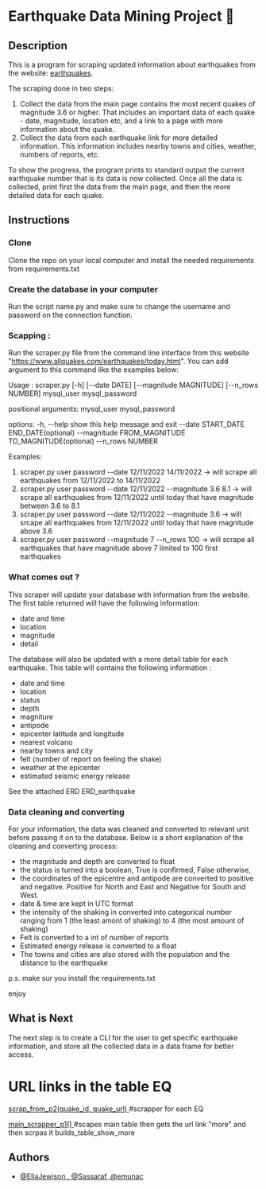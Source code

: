 
# Earthquake Data Mining Project :volcano:

##  Description
This is a program for scraping updated information about earthquakes from the website: 
[earthquakes](https://www.allquakes.com/earthquakes/today.html). 

The scraping  done in two steps: 
1. Collect the data from the main page contains the most recent quakes of magnitude 3.6 or higher.
That includes an important data of each quake - date, magnitude, location etc, and a link to a page with more information about the quake.
2. Collect the data from each earthquake link for more detailed information. This information includes 
nearby towns and cities, weather, numbers of reports, etc.

To show the progress, the program prints to standard output the current earthquake
number that is its data is now collected. Once all the data is collected, print first the data from the main page, and then the more detailed data for each quake.

## Instructions


### Clone
Clone the repo on your local computer and install the needed requirements from requirements.txt

### Create the database in your computer
Run the script name.py and make sure to change the username and password on the connection function. 

### Scapping :
Run the scraper.py file from the command line interface from this website "https://www.allquakes.com/earthquakes/today.html". 
You can add argument to this command like the examples below:

Usage :
scraper.py [-h] [--date DATE]
            [--magnitude MAGNITUDE]
            [--n_rows NUMBER]
            mysql_user mysql_password

positional arguments:
  mysql_user
  mysql_password

options:
  -h, --help            show this help message and exit
  --date START_DATE END_DATE(optional) 
  --magnitude FROM_MAGNITUDE TO_MAGNITUDE(optional)
  --n_rows NUMBER

Examples:
1. scraper.py user password --date 12/11/2022 14/11/2022 -> will scrape all earthquakes from 12/11/2022 to 14/11/2022
2. scraper.py user password --date 12/11/2022 --magnitude 3.6 8.1 ->
    will scrape all earthquakes from 12/11/2022 until today that have magnitude between 3.6 to 8.1
3. scraper.py user password --date 12/11/2022 --magnitude 3.6  ->
    will srcape all earthquakes from 12/11/2022 until today
    that have magnitude above 3.6
4. scraper.py user password --magnitude 7 --n_rows 100 -> will scrape all earthquakes that have magnitude above 7
    limited to 100 first earthquakes


### What comes out ?



This scraper will update your database with information from the website. The first table returned will have the following information:
- date and time
- location
- magnitude
- detail

The database will also be updated with a more detail table for each earthquake. This table will contains the following information :  
- date and time
- location
- status
- depth
- magniture
- antipode
- epicenter latitude and longitude
- nearest volcano
- nearby towns and city
- felt (number of report on feeling the shake)
- weather at the epicenter
- estimated seismic energy release

See the attached ERD ERD_earthquake

### Data cleaning and converting 
For your information, the data was cleaned and converted to relevant unit before passing it on to the database. Below is a short explanation of the cleaning and converting process:

- the magnitude and depth are converted to float
- the status is turned into a boolean, True is confirmed, False otherwise,
- the coordinates of the epicentre and antipode are converted to positive and negative. Positive for North and East and Negative for South and  West.
- date & time are kept in UTC format
- the intensity of the shaking in converted into categorical number ranging from 1 (the least amont of shaking) to 4 (the most amount of shaking) 
- Felt is converted to a int of number of reports
- Estimated energy release is converted to a float
- The towns and cities are also stored with the population and the distance to the earthquake



p.s. make sur you install the requirements.txt

enjoy


## What is Next
The next step is to create a CLI for the user to get specific earthquake information, and store all the collected data in a data frame for better access.

# URL links in the table EQ

[scrap_from_p2(quake_id, quake_url)
](https://linktodocumentation)
#scrapper for each EQ

[main_scrapper_p1()
](https://linktodocumentation)
#scapes main table then gets the url link "more" and then scrpas it builds_table_show_more


## Authors

- [@EllaJewison , @Sassaraf ,@emunac](https://www.github.com/octokatherine)
